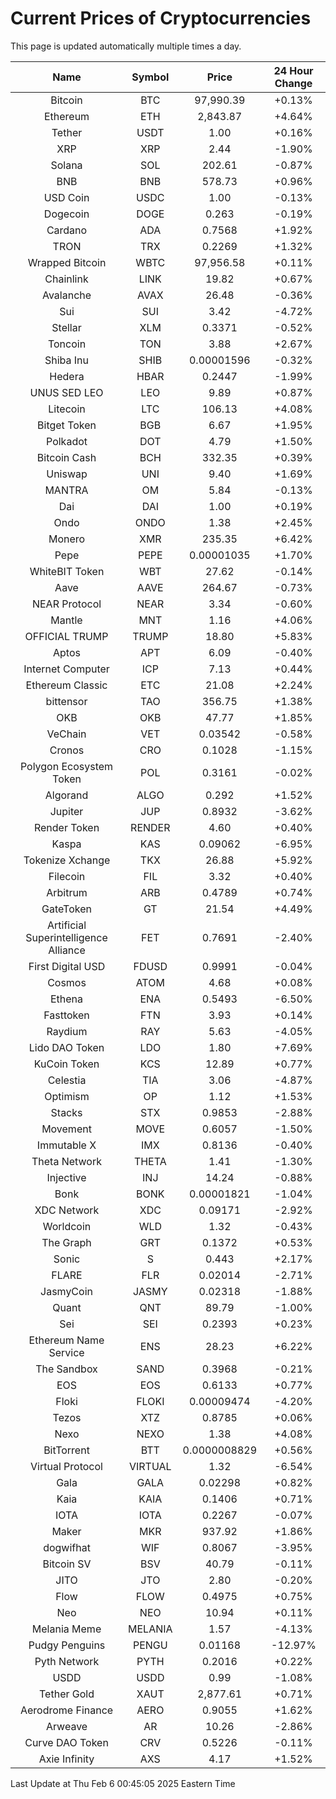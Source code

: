 # Current Prices of Cryptocurrencies
This page is updated automatically multiple times a day.

| Name | Symbol | Price | 24 Hour Change |
| :---: |:---:| :---: | :---: |
| Bitcoin | BTC | 97,990.39 | +0.13% |
| Ethereum | ETH | 2,843.87 | +4.64% |
| Tether | USDT | 1.00 | +0.16% |
| XRP | XRP | 2.44 | -1.90% |
| Solana | SOL | 202.61 | -0.87% |
| BNB | BNB | 578.73 | +0.96% |
| USD Coin | USDC | 1.00 | -0.13% |
| Dogecoin | DOGE | 0.263 | -0.19% |
| Cardano | ADA | 0.7568 | +1.92% |
| TRON | TRX | 0.2269 | +1.32% |
| Wrapped Bitcoin | WBTC | 97,956.58 | +0.11% |
| Chainlink | LINK | 19.82 | +0.67% |
| Avalanche | AVAX | 26.48 | -0.36% |
| Sui | SUI | 3.42 | -4.72% |
| Stellar | XLM | 0.3371 | -0.52% |
| Toncoin | TON | 3.88 | +2.67% |
| Shiba Inu | SHIB | 0.00001596 | -0.32% |
| Hedera | HBAR | 0.2447 | -1.99% |
| UNUS SED LEO | LEO | 9.89 | +0.87% |
| Litecoin | LTC | 106.13 | +4.08% |
| Bitget Token | BGB | 6.67 | +1.95% |
| Polkadot | DOT | 4.79 | +1.50% |
| Bitcoin Cash | BCH | 332.35 | +0.39% |
| Uniswap | UNI | 9.40 | +1.69% |
| MANTRA | OM | 5.84 | -0.13% |
| Dai | DAI | 1.00 | +0.19% |
| Ondo | ONDO | 1.38 | +2.45% |
| Monero | XMR | 235.35 | +6.42% |
| Pepe | PEPE | 0.00001035 | +1.70% |
| WhiteBIT Token | WBT | 27.62 | -0.14% |
| Aave | AAVE | 264.67 | -0.73% |
| NEAR Protocol | NEAR | 3.34 | -0.60% |
| Mantle | MNT | 1.16 | +4.06% |
| OFFICIAL TRUMP | TRUMP | 18.80 | +5.83% |
| Aptos | APT | 6.09 | -0.40% |
| Internet Computer | ICP | 7.13 | +0.44% |
| Ethereum Classic | ETC | 21.08 | +2.24% |
| bittensor | TAO | 356.75 | +1.38% |
| OKB | OKB | 47.77 | +1.85% |
| VeChain | VET | 0.03542 | -0.58% |
| Cronos | CRO | 0.1028 | -1.15% |
| Polygon Ecosystem Token | POL | 0.3161 | -0.02% |
| Algorand | ALGO | 0.292 | +1.52% |
| Jupiter | JUP | 0.8932 | -3.62% |
| Render Token | RENDER | 4.60 | +0.40% |
| Kaspa | KAS | 0.09062 | -6.95% |
| Tokenize Xchange | TKX | 26.88 | +5.92% |
| Filecoin | FIL | 3.32 | +0.40% |
| Arbitrum | ARB | 0.4789 | +0.74% |
| GateToken | GT | 21.54 | +4.49% |
| Artificial Superintelligence Alliance | FET | 0.7691 | -2.40% |
| First Digital USD | FDUSD | 0.9991 | -0.04% |
| Cosmos | ATOM | 4.68 | +0.08% |
| Ethena | ENA | 0.5493 | -6.50% |
| Fasttoken | FTN | 3.93 | +0.14% |
| Raydium | RAY | 5.63 | -4.05% |
| Lido DAO Token | LDO | 1.80 | +7.69% |
| KuCoin Token | KCS | 12.89 | +0.77% |
| Celestia | TIA | 3.06 | -4.87% |
| Optimism | OP | 1.12 | +1.53% |
| Stacks | STX | 0.9853 | -2.88% |
| Movement | MOVE | 0.6057 | -1.50% |
| Immutable X | IMX | 0.8136 | -0.40% |
| Theta Network | THETA | 1.41 | -1.30% |
| Injective | INJ | 14.24 | -0.88% |
| Bonk | BONK | 0.00001821 | -1.04% |
| XDC Network | XDC | 0.09171 | -2.92% |
| Worldcoin | WLD | 1.32 | -0.43% |
| The Graph | GRT | 0.1372 | +0.53% |
| Sonic | S | 0.443 | +2.17% |
| FLARE | FLR | 0.02014 | -2.71% |
| JasmyCoin | JASMY | 0.02318 | -1.88% |
| Quant | QNT | 89.79 | -1.00% |
| Sei | SEI | 0.2393 | +0.23% |
| Ethereum Name Service | ENS | 28.23 | +6.22% |
| The Sandbox | SAND | 0.3968 | -0.21% |
| EOS | EOS | 0.6133 | +0.77% |
| Floki | FLOKI | 0.00009474 | -4.20% |
| Tezos | XTZ | 0.8785 | +0.06% |
| Nexo | NEXO | 1.38 | +4.08% |
| BitTorrent | BTT | 0.0000008829 | +0.56% |
| Virtual Protocol | VIRTUAL | 1.32 | -6.54% |
| Gala | GALA | 0.02298 | +0.82% |
| Kaia | KAIA | 0.1406 | +0.71% |
| IOTA | IOTA | 0.2267 | -0.07% |
| Maker | MKR | 937.92 | +1.86% |
| dogwifhat | WIF | 0.8067 | -3.95% |
| Bitcoin SV | BSV | 40.79 | -0.11% |
| JITO | JTO | 2.80 | -0.20% |
| Flow | FLOW | 0.4975 | +0.75% |
| Neo | NEO | 10.94 | +0.11% |
| Melania Meme | MELANIA | 1.57 | -4.13% |
| Pudgy Penguins | PENGU | 0.01168 | -12.97% |
| Pyth Network | PYTH | 0.2016 | +0.22% |
| USDD | USDD | 0.99 | -1.08% |
| Tether Gold | XAUT | 2,877.61 | +0.71% |
| Aerodrome Finance | AERO | 0.9055 | +1.62% |
| Arweave | AR | 10.26 | -2.86% |
| Curve DAO Token | CRV | 0.5226 | -0.11% |
| Axie Infinity | AXS | 4.17 | +1.52% |

Last Update at Thu Feb  6 00:45:05 2025 Eastern Time